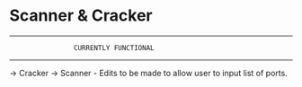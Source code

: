 # Scanner & Cracker

************************************************************
                    CURRENTLY FUNCTIONAL
************************************************************

-> Cracker
-> Scanner
    - Edits to be made to allow user to input list of ports.